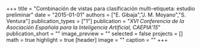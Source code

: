 +++
title = "Combinación de vistas para clasificación multi-etiqueta: estudio preliminar"
date = "2015-01-01"
authors = ["E. Gibaja","J. M. Moyano","S. Ventura"]
publication_types = ["1"]
publication = "_XVI Conferencia de la Asociación Española para la Inteligencia Artificial, CAEPIA'15_"
publication_short = ""
image_preview = ""
selected = false
projects = []
math = true
highlight = true
[header]
image = ""
caption = ""
+++

